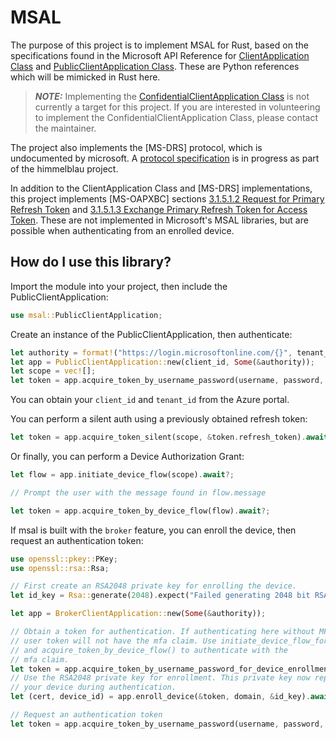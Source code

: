 MSAL
====

The purpose of this project is to implement MSAL for Rust, based on the specifications found in the Microsoft API Reference for [ClientApplication Class](https://learn.microsoft.com/en-us/python/api/msal/msal.application.clientapplication?view=msal-py-latest) and [PublicClientApplication Class](https://learn.microsoft.com/en-us/python/api/msal/msal.application.publicclientapplication?view=msal-py-latest). These are Python references which will be mimicked in Rust here.

> **_NOTE:_**  Implementing the [ConfidentialClientApplication Class](https://learn.microsoft.com/en-us/python/api/msal/msal.application.confidentialclientapplication?view=msal-py-latest) is not currently a target for this project. If you are interested in volunteering to implement the ConfidentialClientApplication Class, please contact the maintainer.

The project also implements the [MS-DRS] protocol, which is undocumented by
microsoft. A [protocol specification](https://github.com/himmelblau-idm/aad-join-spec/releases/latest)
is in progress as part of the himmelblau project.

In addition to the ClientApplication Class and [MS-DRS] implementations, this project implements [MS-OAPXBC] sections [3.1.5.1.2 Request for Primary Refresh Token](https://learn.microsoft.com/en-us/openspecs/windows_protocols/ms-oapxbc/d32d5cd0-05d4-4ec2-8bcc-ac29ce711c23) and [3.1.5.1.3 Exchange Primary Refresh Token for Access Token](https://learn.microsoft.com/en-us/openspecs/windows_protocols/ms-oapxbc/06e2bf0d-8cea-4b11-ad78-d212330ebda9). These are not implemented in Microsoft's MSAL libraries, but are possible when authenticating from an enrolled device.

How do I use this library?
--------------------------

Import the module into your project, then include the PublicClientApplication:

```Rust
use msal::PublicClientApplication;
```

Create an instance of the PublicClientApplication, then authenticate:

```Rust
let authority = format!("https://login.microsoftonline.com/{}", tenant_id);
let app = PublicClientApplication::new(client_id, Some(&authority));
let scope = vec![];
let token = app.acquire_token_by_username_password(username, password, scope).await?;
```

You can obtain your `client_id` and `tenant_id` from the Azure portal.

You can perform a silent auth using a previously obtained refresh token:

```Rust
let token = app.acquire_token_silent(scope, &token.refresh_token).await?;
```

Or finally, you can perform a Device Authorization Grant:

```Rust
let flow = app.initiate_device_flow(scope).await?;

// Prompt the user with the message found in flow.message

let token = app.acquire_token_by_device_flow(flow).await?;
```

If msal is built with the `broker` feature, you can enroll the device, then request an authentication token:

```Rust
use openssl::pkey::PKey;
use openssl::rsa::Rsa;

// First create an RSA2048 private key for enrolling the device.
let id_key = Rsa::generate(2048).expect("Failed generating 2048 bit RSA key");

let app = BrokerClientApplication::new(Some(&authority));

// Obtain a token for authentication. If authenticating here without MFA, the PRT and
// user token will not have the mfa claim. Use initiate_device_flow_for_device_enrollment()
// and acquire_token_by_device_flow() to authenticate with the
// mfa claim.
let token = app.acquire_token_by_username_password_for_device_enrollment(username, password).await?;
// Use the RSA2048 private key for enrollment. This private key now represents
// your device during authentication.
let (cert, device_id) = app.enroll_device(&token, domain, &id_key).await?;

// Request an authentication token
let token = app.acquire_token_by_username_password(username, password, scope, &id_key, &cert).await?;
```
